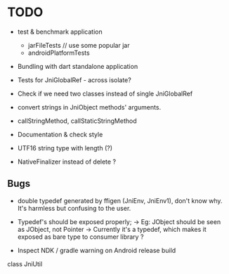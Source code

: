 # TODO

* test & benchmark application
	* jarFileTests // use some popular jar
	* androidPlatformTests

* Bundling with dart standalone application

* Tests for JniGlobalRef - across isolate?

* Check if we need two classes instead of single JniGlobalRef

* convert strings in JniObject methods' arguments.

* callStringMethod, callStaticStringMethod

* Documentation & check style

* UTF16 string type with length (?)

* NativeFinalizer instead of delete ?

## Bugs
* double typedef generated by ffigen (JniEnv, JniEnv1), don't know why. It's harmless but confusing to the user.

* Typedef's should be exposed properly;
	-> Eg: JObject should be seen as JObject, not Pointer<Void>
	-> Currently it's a typedef, which makes it exposed as bare type to consumer library ?

* Inspect NDK / gradle warning on Android release build

class JniUtil


